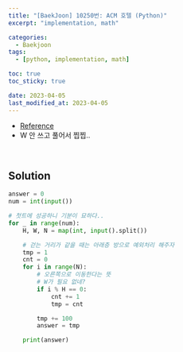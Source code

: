 ```yaml
---
title: "[BaekJoon] 10250번: ACM 호텔 (Python)"
excerpt: "implementation, math"

categories:
  - Baekjoon
tags:
  - [python, implementation, math]

toc: true
toc_sticky: true

date: 2023-04-05
last_modified_at: 2023-04-05
---
```


- [Reference](https://www.acmicpc.net/problem/10250)
- W 안 쓰고 풀어서 찝찝..

<br>

## Solution

```python
answer = 0
num = int(input())

# 첫트에 성공하니 기분이 묘하다..
for _ in range(num):
    H, W, N = map(int, input().split())

    # 걷는 거리가 같을 때는 아래층 방으로 예외처리 해주자
    tmp = 1
    cnt = 0
    for i in range(N):
        # 오른쪽으로 이동한다는 뜻
        # W가 필요 없네?
        if i % H == 0:
            cnt += 1
            tmp = cnt

        tmp += 100
        answer = tmp

    print(answer)
```
